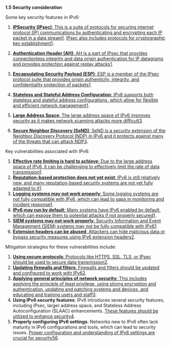 **1.5 Security consideration**

Some key security features in IPv6:

1. [**IPSecurity (IPsec)**: This is a suite of protocols for securing internet protocol (IP) communications by authenticating and encrypting each IP packet in a data stream](https://www.spiceworks.com/tech/networking/articles/what-is-ipv6/)[1](https://www.spiceworks.com/tech/networking/articles/what-is-ipv6/). [IPsec also includes protocols for cryptographic key establishment](https://www.spiceworks.com/tech/networking/articles/what-is-ipv6/)[1](https://www.spiceworks.com/tech/networking/articles/what-is-ipv6/).
    
2. [**Authentication Header (AH)**: AH is a part of IPsec that provides connectionless integrity and data origin authentication for IP datagrams and provides protection against replay attacks](https://www.spiceworks.com/tech/networking/articles/what-is-ipv6/)[1](https://www.spiceworks.com/tech/networking/articles/what-is-ipv6/).
    
3. [**Encapsulating Security Payload (ESP)**: ESP is a member of the IPsec protocol suite that provides origin authenticity, integrity, and confidentiality protection of packets](https://www.spiceworks.com/tech/networking/articles/what-is-ipv6/)[1](https://www.spiceworks.com/tech/networking/articles/what-is-ipv6/).
    
4. [**Stateless and Stateful Address Configuration**: IPv6 supports both stateless and stateful address configurations, which allow for flexible and efficient network management](https://www.spiceworks.com/tech/networking/articles/what-is-ipv6/)[1](https://www.spiceworks.com/tech/networking/articles/what-is-ipv6/).
    
5. [**Large Address Space**: The large address space of IPv6 improves security as it makes network scanning attacks more difficult](https://www.spiceworks.com/tech/networking/articles/what-is-ipv6/)[3](https://link.springer.com/chapter/10.1007/978-3-031-06794-5_47).
    
6. [**Secure Neighbor Discovery (SeND)**: SeND is a security extension of the Neighbor Discovery Protocol (NDP) in IPv6 and it protects against many of the threats that can attack NDP](https://www.spiceworks.com/tech/networking/articles/what-is-ipv6/)[3](https://link.springer.com/chapter/10.1007/978-3-031-06794-5_47).
    

Key vulnerabilities associated with IPv6:

1. [**Effective rate limiting is hard to achieve**: Due to the large address space of IPv6, it can be challenging to effectively limit the rate of data transmission](https://www.esecurityplanet.com/networks/ipv6-security-risks/)[1](https://www.esecurityplanet.com/networks/ipv6-security-risks/).
2. [**Reputation-based protection does not yet exist**: IPv6 is still relatively new, and many reputation-based security systems are not yet fully adapted to it](https://www.esecurityplanet.com/networks/ipv6-security-risks/)[1](https://www.esecurityplanet.com/networks/ipv6-security-risks/).
3. [**Logging systems may not work properly**: Some logging systems are not fully compatible with IPv6, which can lead to gaps in monitoring and incident response](https://www.esecurityplanet.com/networks/ipv6-security-risks/)[1](https://www.esecurityplanet.com/networks/ipv6-security-risks/).
4. [**IPv6 may run by default**: Many systems have IPv6 enabled by default, which can expose them to potential attacks if not properly secured](https://www.esecurityplanet.com/networks/ipv6-security-risks/)[1](https://www.esecurityplanet.com/networks/ipv6-security-risks/).
5. [**SIEM systems may not work properly**: Security Information and Event Management (SIEM) systems may not be fully compatible with IPv6](https://www.esecurityplanet.com/networks/ipv6-security-risks/)[1](https://www.esecurityplanet.com/networks/ipv6-security-risks/).
6. [**Extension headers can be abused**: Attackers can hide malicious data or bypass security measures using IPv6 extension headers](https://www.esecurityplanet.com/networks/ipv6-security-risks/)[2](https://www.linkedin.com/advice/0/what-security-risks-mitigation-strategies).

Mitigation strategies for these vulnerabilities include:

1. [**Using secure protocols**: Protocols like HTTPS, SSL, TLS, or IPsec should be used to secure data transmission](https://www.linkedin.com/advice/0/what-security-risks-mitigation-strategies)[2](https://www.linkedin.com/advice/0/what-security-risks-mitigation-strategies).
2. [**Updating firewalls and filters**: Firewalls and filters should be updated and configured to work with IPv6](https://www.linkedin.com/advice/0/what-security-risks-mitigation-strategies)[2](https://www.linkedin.com/advice/0/what-security-risks-mitigation-strategies).
3. [**Applying general principles of network security**: This includes applying the principle of least privilege, using strong encryption and authentication, updating and patching systems and devices, and educating and training users and staff](https://www.linkedin.com/advice/1/what-most-common-ipv6-security-vulnerabilities)[3](https://www.linkedin.com/advice/1/what-most-common-ipv6-security-vulnerabilities).
4. **Using IPv6 security features**: IPv6 introduces several security features, including IPsec, larger address space, and Stateless Address Autoconfiguration (SLAAC) enhancements. [These features should be utilized to enhance security](https://cybersecurity-magazine.com/ipv6-security-part-2/)[4](https://cybersecurity-magazine.com/ipv6-security-part-2/).
5. **Properly configuring IPv6 settings**: Networks new to IPv6 often lack maturity in IPv6 configurations and tools, which can lead to security issues. [Proper configuration and understanding of IPv6 settings are crucial for security](https://www.nsa.gov/Press-Room/News-Highlights/Article/Article/3270451/nsa-publishes-internet-protocol-version-6-ipv6-security-guidance/)[5](https://www.nsa.gov/Press-Room/News-Highlights/Article/Article/3270451/nsa-publishes-internet-protocol-version-6-ipv6-security-guidance/)[6](https://media.defense.gov/2023/Jan/18/2003145994/-1/-1/0/CSI_IPV6_SECURITY_GUIDANCE.PDF).

